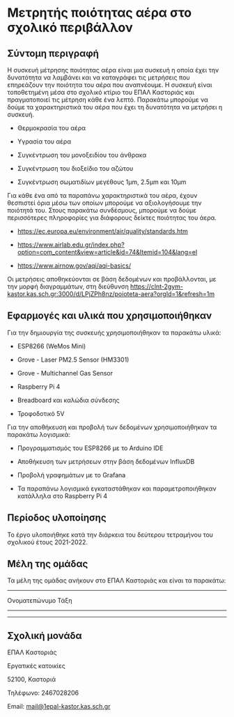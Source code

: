 # Μετρητής ποιότητας αέρα στο σχολικό περιβάλλον

## Σύντομη περιγραφή

Η συσκευή μέτρησης ποιότητας αέρα είναι μια συσκευή η οποία έχει την
δυνατότητα να λαμβάνει και να καταγράφει τις μετρήσεις που επηρεάζουν
την ποιότητα του αέρα που αναπνέουμε. Η συσκευή είναι τοποθετημένη μέσα
στο σχολικό κτίριο του ΕΠΑΛ Καστοριάς και πραγματοποιεί τις μέτρηση κάθε
ένα λεπτό. Παρακάτω μπορούμε να δούμε τα χαρακτηριστικά του αέρα που
έχει τη δυνατότητα να μετρήσει η συσκευή.

-   Θερμοκρασία του αέρα

-   Υγρασία του αέρα

-   Συγκέντρωση του μονοξειδίου του άνθρακα

-   Συγκέντρωση του διοξείδιο του αζώτου

-   Συγκέντρωση σωματιδίων μεγέθους 1μm, 2.5μm και 10μm

Για κάθε ένα από τα παραπάνω χαρακτηριστικά του αέρα, έχουν θεσπιστεί
όρια μέσω των οποίων μπορούμε να αξιολογήσουμε την ποιότητά του. Στους
παρακάτω συνδέσμους, μπορούμε να δούμε περισσότερες πληροφορίες για
διάφορους δείκτες ποιότητας του άερα.

-   <https://ec.europa.eu/environment/air/quality/standards.htm>

-   <https://www.airlab.edu.gr/index.php?option=com_content&view=article&id=74&Itemid=104&lang=el>

-   <https://www.airnow.gov/aqi/aqi-basics/>

Οι μετρήσεις αποθηκεύονται σε βάση δεδομένων και προβάλλονται, με την
μορφή διαγραμμάτων, στη διεύθυνση
<https://clnt-2gym-kastor.kas.sch.gr:3000/d/LPjZPh8nz/poioteta-aera?orgId=1&refresh=1m>

## Εφαρμογές και υλικά που χρησιμοποιήθηκαν

Για την δημιουργία της συσκευής χρησιμοποιήθηκαν τα παρακάτω υλικά:

-   ESP8266 (WeMos Mini)

-   Grove - Laser PM2.5 Sensor (HM3301)

-   Grove - Multichannel Gas Sensor

-   Raspberry Pi 4

-   Breadboard και καλώδια σύνδεσης

-   Τροφοδοτικό 5V

Για την αποθήκευση και προβολή των δεδομένων χρησιμοποιήθηκαν τα
παρακάτω λογισμικά:

-   Προγραμματισμός του ESP8266 με το Arduino IDE

-   Αποθήκευση των μετρήσεων στην βάση δεδομένων InfluxDB

-   Προβολή γραφημάτων με το Grafana

-   Τα παραπάνω λογισμικά εγκαταστάθηκαν και παραμετροποιήθηκαν
    κατάλληλα στο Raspberry Pi 4

## Περίοδος υλοποίησης

Το έργο υλοποιήθηκε κατά την διάρκεια του δεύτερου τετραμήνου του
σχολικού έτους 2021-2022.

## Μέλη της ομάδας

Τα μέλη της ομάδας ανήκουν στο ΕΠΑΛ Καστοριάς και είναι τα παρακάτω:

  -----------------------------------------------------------------------
  Ονοματεπώνυμο                       Τάξη
  ----------------------------------- -----------------------------------
                                      

  -----------------------------------------------------------------------

## Σχολική μονάδα

ΕΠΑΛ Καστοριάς

Εργατικές κατοικίες

52100, Καστοριά

Τηλέφωνο: 2467028206

Email: [mail@1epal-kastor.kas.sch.gr](mail@1epal-kastor.kas.sch.gr)

## 
